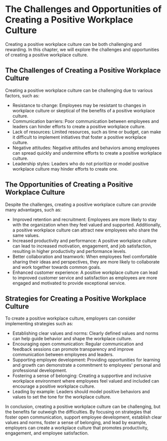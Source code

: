The Challenges and Opportunities of Creating a Positive Workplace Culture
========================================================================================================================

Creating a positive workplace culture can be both challenging and rewarding. In this chapter, we will explore the challenges and opportunities of creating a positive workplace culture.

The Challenges of Creating a Positive Workplace Culture
-------------------------------------------------------

Creating a positive workplace culture can be challenging due to various factors, such as:

* Resistance to change: Employees may be resistant to changes in workplace culture or skeptical of the benefits of a positive workplace culture.
* Communication barriers: Poor communication between employees and leaders can hinder efforts to create a positive workplace culture.
* Lack of resources: Limited resources, such as time or budget, can make it difficult to implement initiatives that foster a positive workplace culture.
* Negative attitudes: Negative attitudes and behaviors among employees can spread quickly and undermine efforts to create a positive workplace culture.
* Leadership styles: Leaders who do not prioritize or model positive workplace culture may hinder efforts to create one.

The Opportunities of Creating a Positive Workplace Culture
--------------------------------------------------------

Despite the challenges, creating a positive workplace culture can provide many advantages, such as:

* Improved retention and recruitment: Employees are more likely to stay with the organization when they feel valued and supported. Additionally, a positive workplace culture can attract new employees who share the same values.
* Increased productivity and performance: A positive workplace culture can lead to increased motivation, engagement, and job satisfaction, resulting in higher productivity and performance levels.
* Better collaboration and teamwork: When employees feel comfortable sharing their ideas and perspectives, they are more likely to collaborate and work together towards common goals.
* Enhanced customer experience: A positive workplace culture can lead to improved customer service and satisfaction as employees are more engaged and motivated to provide exceptional service.

Strategies for Creating a Positive Workplace Culture
---------------------------------------------------

To create a positive workplace culture, employers can consider implementing strategies such as:

* Establishing clear values and norms: Clearly defined values and norms can help guide behavior and shape the workplace culture.
* Encouraging open communication: Regular communication and feedback sessions can promote transparency and improve communication between employees and leaders.
* Supporting employee development: Providing opportunities for learning and growth can demonstrate a commitment to employees' personal and professional development.
* Fostering a sense of belonging: Creating a supportive and inclusive workplace environment where employees feel valued and included can encourage a positive workplace culture.
* Leading by example: Leaders should model positive behaviors and values to set the tone for the workplace culture.

In conclusion, creating a positive workplace culture can be challenging, but the benefits far outweigh the difficulties. By focusing on strategies that foster open communication, support employee development, establish clear values and norms, foster a sense of belonging, and lead by example, employers can create a workplace culture that promotes productivity, engagement, and employee satisfaction.
